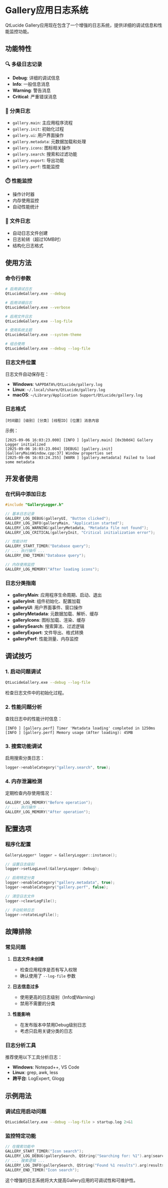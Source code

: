 # Gallery应用日志系统

QtLucide Gallery应用现在包含了一个增强的日志系统，提供详细的调试信息和性能监控功能。

## 功能特性

### 🔍 多级日志记录

- **Debug**: 详细的调试信息
- **Info**: 一般信息消息
- **Warning**: 警告消息
- **Critical**: 严重错误消息

### 📂 分类日志

- `gallery.main`: 主应用程序流程
- `gallery.init`: 初始化过程
- `gallery.ui`: 用户界面操作
- `gallery.metadata`: 元数据加载和处理
- `gallery.icons`: 图标相关操作
- `gallery.search`: 搜索和过滤功能
- `gallery.export`: 导出功能
- `gallery.perf`: 性能监控

### ⏱️ 性能监控

- 操作计时器
- 内存使用监控
- 自动性能统计

### 📄 文件日志

- 自动日志文件创建
- 日志轮转（超过10MB时）
- 结构化日志格式

## 使用方法

### 命令行参数

```bash
# 启用调试日志
QtLucideGallery.exe --debug

# 启用详细日志
QtLucideGallery.exe --verbose

# 启用文件日志
QtLucideGallery.exe --log-file

# 使用系统主题
QtLucideGallery.exe --system-theme

# 组合使用
QtLucideGallery.exe --debug --log-file
```

### 日志文件位置

日志文件自动保存在：

- **Windows**: `%APPDATA%/QtLucide/gallery.log`
- **Linux**: `~/.local/share/QtLucide/gallery.log`
- **macOS**: `~/Library/Application Support/QtLucide/gallery.log`

### 日志格式

```
[时间戳] [级别] [分类] [线程ID] [位置] 消息内容
```

示例：

```
[2025-09-06 16:03:23.000] [INFO ] [gallery.main] [0x3b0d4] Gallery Logger initialized
[2025-09-06 16:03:23.004] [DEBUG] [gallery.init] [GalleryMainWindow.cpp:37] Window properties set
[2025-09-06 16:03:24.255] [WARN ] [gallery.metadata] Failed to load some metadata
```

## 开发者使用

### 在代码中添加日志

```cpp
#include "GalleryLogger.h"

// 基本日志记录
GALLERY_LOG_DEBUG(galleryUI, "Button clicked");
GALLERY_LOG_INFO(galleryMain, "Application started");
GALLERY_LOG_WARNING(galleryMetadata, "Metadata file not found");
GALLERY_LOG_CRITICAL(galleryInit, "Critical initialization error");

// 性能计时
GALLERY_START_TIMER("Database query");
// ... 执行操作 ...
GALLERY_END_TIMER("Database query");

// 内存使用监控
GALLERY_LOG_MEMORY("After loading icons");
```

### 日志分类指南

- **galleryMain**: 应用程序生命周期、启动、退出
- **galleryInit**: 组件初始化、配置加载
- **galleryUI**: 用户界面事件、窗口操作
- **galleryMetadata**: 元数据加载、解析、缓存
- **galleryIcons**: 图标加载、渲染、缓存
- **gallerySearch**: 搜索算法、过滤逻辑
- **galleryExport**: 文件导出、格式转换
- **galleryPerf**: 性能测量、内存监控

## 调试技巧

### 1. 启动问题调试

```bash
QtLucideGallery.exe --debug --log-file
```

检查日志文件中的初始化过程。

### 2. 性能问题分析

查找日志中的性能计时信息：

```
[INFO ] [gallery.perf] Timer 'Metadata loading' completed in 1250ms
[INFO ] [gallery.perf] Memory usage (After loading): 45MB
```

### 3. 搜索功能调试

启用搜索分类日志：

```cpp
logger->enableCategory("gallery.search", true);
```

### 4. 内存泄漏检测

定期检查内存使用情况：

```cpp
GALLERY_LOG_MEMORY("Before operation");
// ... 执行操作 ...
GALLERY_LOG_MEMORY("After operation");
```

## 配置选项

### 程序化配置

```cpp
GalleryLogger* logger = GalleryLogger::instance();

// 设置日志级别
logger->setLogLevel(GalleryLogger::Debug);

// 启用特定分类
logger->enableCategory("gallery.metadata", true);
logger->enableCategory("gallery.perf", false);

// 清空日志文件
logger->clearLogFile();

// 手动轮转日志
logger->rotateLogFile();
```

## 故障排除

### 常见问题

1. **日志文件未创建**
   - 检查应用程序是否有写入权限
   - 确认使用了 `--log-file` 参数

2. **日志信息过多**
   - 使用更高的日志级别（Info或Warning）
   - 禁用不需要的分类

3. **性能影响**
   - 在发布版本中禁用Debug级别日志
   - 考虑只启用关键分类的日志

### 日志分析工具

推荐使用以下工具分析日志：

- **Windows**: Notepad++, VS Code
- **Linux**: grep, awk, less
- **跨平台**: LogExpert, Glogg

## 示例用法

### 调试应用启动问题

```bash
QtLucideGallery.exe --debug --log-file > startup.log 2>&1
```

### 监控特定功能

```cpp
// 在搜索功能中
GALLERY_START_TIMER("Icon search");
GALLERY_LOG_DEBUG(gallerySearch, QString("Searching for: %1").arg(searchTerm));
// ... 搜索逻辑 ...
GALLERY_LOG_INFO(gallerySearch, QString("Found %1 results").arg(results.size()));
GALLERY_END_TIMER("Icon search");
```

这个增强的日志系统将大大提高Gallery应用的可调试性和可维护性。
